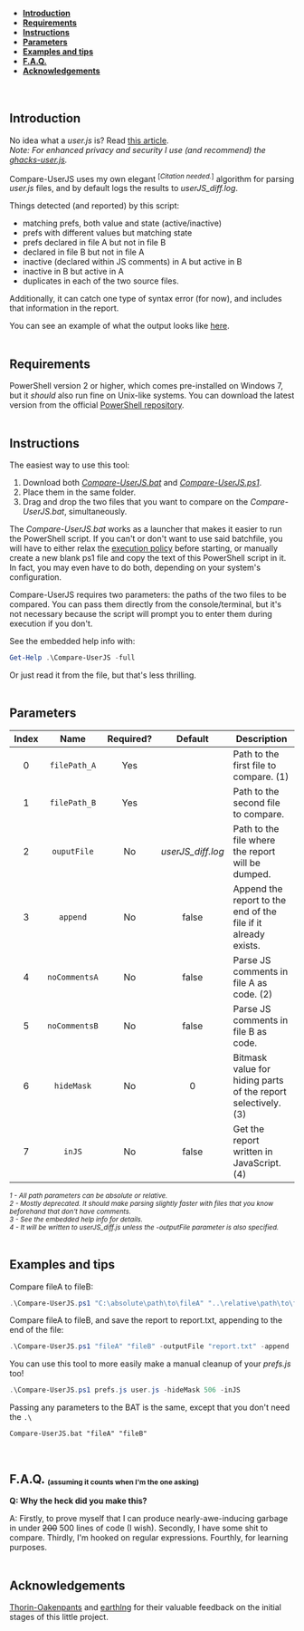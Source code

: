 - [**Introduction**](https://github.com/claustromaniac/Compare-UserJS#introduction)
- [**Requirements**](https://github.com/claustromaniac/Compare-UserJS#requirements)
- [**Instructions**](https://github.com/claustromaniac/Compare-UserJS#instructions)
- [**Parameters**](https://github.com/claustromaniac/Compare-UserJS#parameters)
- [**Examples and tips**](https://github.com/claustromaniac/Compare-UserJS#examples-and-tips)
- [**F.A.Q.**](https://github.com/claustromaniac/Compare-UserJS#faq-assuming-it-counts-when-im-the-one-asking)
- [**Acknowledgements**](https://github.com/claustromaniac/Compare-UserJS#acknowledgements)
<br><br><br>

Introduction
------------

No idea what a *user.js* is? Read [this article](https://developer.mozilla.org/en-US/docs/Mozilla/Preferences/A_brief_guide_to_Mozilla_preferences).<br> *Note: For enhanced privacy and security I use (and recommend) the [ghacks-user.js](https://github.com/ghacksuserjs/ghacks-user.js).*

Compare-UserJS uses my own elegant <sup>[<i>Citation needed.</i>]</sup>  algorithm for parsing *user.js* files, and by default logs the results to *userJS_diff.log*.

Things detected (and reported) by this script:

- matching prefs, both value and state (active/inactive)
- prefs with different values but matching state
- prefs declared in file A but not in file B
- declared in file B but not in file A
- inactive (declared within JS comments) in A but active in B
- inactive in B but active in A
- duplicates in each of the two source files.

Additionally, it can catch one type of syntax error (for now), and includes that information in the report.

You can see an example of what the output looks like [here](userJS_diff.log).
<br><br>

Requirements
------------

PowerShell version 2 or higher, which comes pre-installed on Windows 7, but it *should* also run fine on Unix-like systems. You can download the latest version from the official [PowerShell repository](https://github.com/PowerShell/PowerShell).
<br><br>

Instructions
------------

The easiest way to use this tool:
1. Download both [*Compare-UserJS.bat*](https://raw.githubusercontent.com/claustromaniac/Compare-UserJS/master/Compare-UserJS.bat) and [*Compare-UserJS.ps1*](https://raw.githubusercontent.com/claustromaniac/Compare-UserJS/master/Compare-UserJS.ps1).
2. Place them in the same folder.
3. Drag and drop the two files that you want to compare on the *Compare-UserJS.bat*, simultaneously.

The *Compare-UserJS.bat* works as a launcher that makes it easier to run the PowerShell script. If you can't or don't want to use said batchfile, you will have to either relax the [execution policy](https://ss64.com/ps/set-executionpolicy.html) before starting, or manually create a new blank ps1 file and copy the text of this PowerShell script in it. In fact, you may even have to do both, depending on your system's configuration.

Compare-UserJS requires two parameters: the paths of the two files to be compared. You can pass them directly from the console/terminal, but it's not necessary because the script will prompt you to enter them during execution if you don't.

See the embedded help info with:
```PowerShell
Get-Help .\Compare-UserJS -full
```

Or just read it from the file, but that's less thrilling.
<br><br>

Parameters
-----------

|**Index** |   **Name**    | **Required?** |    **Default**    |                        **Description**                        |
|:--------:|:-------------:|:-------------:|:-----------------:|---------------------------------------------------------------|
|    0     | `filePath_A`  |      Yes      |                   | Path to the first file to compare. (1)                        |
|    1     | `filePath_B`  |      Yes      |                   | Path to the second file to compare.                           |
|    2     |  `ouputFile`  |      No       | *userJS_diff.log* | Path to the file where the report will be dumped.             |
|    3     |   `append`    |      No       |       false       | Append the report to the end of the file if it already exists.|
|    4     | `noCommentsA` |      No       |       false       | Parse JS comments in file A as code. (2)                      |
|    5     | `noCommentsB` |      No       |       false       | Parse JS comments in file B as code.                          |
|    6     |  `hideMask`   |      No       |         0         | Bitmask value for hiding parts of the report selectively. (3) |
|    7     |    `inJS`     |      No       |       false       | Get the report written in JavaScript. (4)                     |

<sub><em>
  1 - All path parameters can be absolute or relative. <br>
  2 - Mostly deprecated. It should make parsing slightly faster with files that you know beforehand that don't have comments. <br> 
  3 - See the embedded help info for details. <br>
  4 - It will be written to userJS_diff.js unless the -outputFile parameter is also specified.
</em></sub><br><br>


Examples and tips
-----------------

Compare fileA to fileB:
```PowerShell
.\Compare-UserJS.ps1 "C:\absolute\path\to\fileA" "..\relative\path\to\fileB"
```

Compare fileA to fileB, and save the report to report.txt, appending to the end of the file:
```PowerShell
.\Compare-UserJS.ps1 "fileA" "fileB" -outputFile "report.txt" -append
```

You can use this tool to more easily make a manual cleanup of your *prefs.js* too!
```PowerShell
.\Compare-UserJS.ps1 prefs.js user.js -hideMask 506 -inJS
```

Passing any parameters to the BAT is the same, except that you don't need the `.\`
```batchfile
Compare-UserJS.bat "fileA" "fileB"
```
<br>

F.A.Q. <sub><sup><sub>(assuming it counts when I'm the one asking)<sub></sup></sub>
-------

**Q: Why the heck did you make this?**

A: Firstly, to prove myself that I can produce nearly-awe-inducing garbage in under ~~200~~ 500 lines of code (I wish). Secondly, I have some shit to compare. Thirdly, I'm hooked on regular expressions. Fourthly, for learning purposes.
<br><br>


Acknowledgements
-----------------
[Thorin-Oakenpants](https://github.com/Thorin-Oakenpants) and [earthlng](https://github.com/earthlng) for their valuable feedback on the initial stages of this little project.
